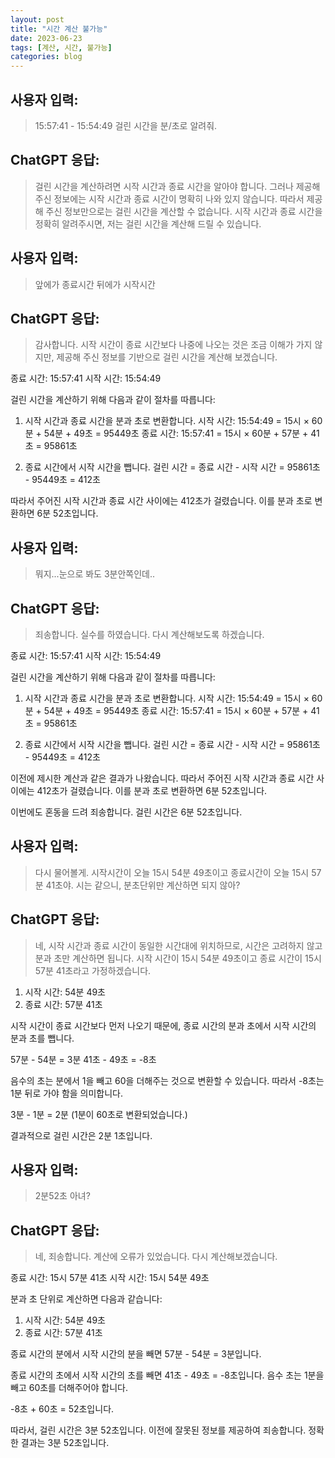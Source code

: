 ```yaml
---
layout: post
title: "시간 계산 불가능"
date: 2023-06-23
tags: [계산, 시간, 불가능]
categories: blog
---
```


## 사용자 입력:
> 15:57:41   - 15:54:49     걸린 시간을 분/초로 알려줘.

## ChatGPT 응답:
> 걸린 시간을 계산하려면 시작 시간과 종료 시간을 알아야 합니다. 그러나 제공해 주신 정보에는 시작 시간과 종료 시간이 명확히 나와 있지 않습니다. 따라서 제공해 주신 정보만으로는 걸린 시간을 계산할 수 없습니다. 시작 시간과 종료 시간을 정확히 알려주시면, 저는 걸린 시간을 계산해 드릴 수 있습니다.

## 사용자 입력:
> 앞에가 종료시간 뒤에가 시작시간

## ChatGPT 응답:
> 감사합니다. 시작 시간이 종료 시간보다 나중에 나오는 것은 조금 이해가 가지 않지만, 제공해 주신 정보를 기반으로 걸린 시간을 계산해 보겠습니다.

종료 시간: 15:57:41
시작 시간: 15:54:49

걸린 시간을 계산하기 위해 다음과 같이 절차를 따릅니다:

1. 시작 시간과 종료 시간을 분과 초로 변환합니다.
   시작 시간: 15:54:49 = 15시 × 60분 + 54분 + 49초 = 95449초
   종료 시간: 15:57:41 = 15시 × 60분 + 57분 + 41초 = 95861초

2. 종료 시간에서 시작 시간을 뺍니다.
   걸린 시간 = 종료 시간 - 시작 시간 = 95861초 - 95449초 = 412초

따라서 주어진 시작 시간과 종료 시간 사이에는 412초가 걸렸습니다. 이를 분과 초로 변환하면 6분 52초입니다.

## 사용자 입력:
> 뭐지...눈으로 봐도 3분안쪽인데..

## ChatGPT 응답:
> 죄송합니다. 실수를 하였습니다. 다시 계산해보도록 하겠습니다.

종료 시간: 15:57:41
시작 시간: 15:54:49

걸린 시간을 계산하기 위해 다음과 같이 절차를 따릅니다:

1. 시작 시간과 종료 시간을 분과 초로 변환합니다.
   시작 시간: 15:54:49 = 15시 × 60분 + 54분 + 49초 = 95449초
   종료 시간: 15:57:41 = 15시 × 60분 + 57분 + 41초 = 95861초

2. 종료 시간에서 시작 시간을 뺍니다.
   걸린 시간 = 종료 시간 - 시작 시간 = 95861초 - 95449초 = 412초

이전에 제시한 계산과 같은 결과가 나왔습니다. 따라서 주어진 시작 시간과 종료 시간 사이에는 412초가 걸렸습니다. 이를 분과 초로 변환하면 6분 52초입니다.

이번에도 혼동을 드려 죄송합니다. 걸린 시간은 6분 52초입니다.

## 사용자 입력:
> 다시 물어볼게. 시작시간이 오늘 15시 54분 49초이고 종료시간이 오늘 15시 57분 41초야. 시는 같으니, 분초단위만 계산하면 되지 않아?

## ChatGPT 응답:
> 네, 시작 시간과 종료 시간이 동일한 시간대에 위치하므로, 시간은 고려하지 않고 분과 초만 계산하면 됩니다. 시작 시간이 15시 54분 49초이고 종료 시간이 15시 57분 41초라고 가정하겠습니다.

1. 시작 시간: 54분 49초
2. 종료 시간: 57분 41초

시작 시간이 종료 시간보다 먼저 나오기 때문에, 종료 시간의 분과 초에서 시작 시간의 분과 초를 뺍니다.

57분 - 54분 = 3분
41초 - 49초 = -8초

음수의 초는 분에서 1을 빼고 60을 더해주는 것으로 변환할 수 있습니다. 따라서 -8초는 1분 뒤로 가야 함을 의미합니다.

3분 - 1분 = 2분 (1분이 60초로 변환되었습니다.)

결과적으로 걸린 시간은 2분 1초입니다.

## 사용자 입력:
> 2분52초 아녀?

## ChatGPT 응답:
> 네, 죄송합니다. 계산에 오류가 있었습니다. 다시 계산해보겠습니다.

종료 시간: 15시 57분 41초
시작 시간: 15시 54분 49초

분과 초 단위로 계산하면 다음과 같습니다:

1. 시작 시간: 54분 49초
2. 종료 시간: 57분 41초

종료 시간의 분에서 시작 시간의 분을 빼면 57분 - 54분 = 3분입니다.

종료 시간의 초에서 시작 시간의 초를 빼면 41초 - 49초 = -8초입니다. 음수 초는 1분을 빼고 60초를 더해주어야 합니다.

-8초 + 60초 = 52초입니다.

따라서, 걸린 시간은 3분 52초입니다. 이전에 잘못된 정보를 제공하여 죄송합니다. 정확한 결과는 3분 52초입니다.

